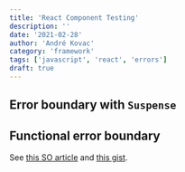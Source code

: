 ```yaml
---
title: 'React Component Testing'
description: ''
date: '2021-02-28'
author: 'André Kovac'
category: 'framework'
tags: ['javascript', 'react', 'errors']
draft: true
---
```


## Error boundary with `Suspense`

## Functional error boundary

See [this SO article](https://stackoverflow.com/questions/48482619/how-can-i-make-use-of-error-boundaries-in-functional-react-components) and [this gist](https://gist.github.com/andywer/800f3f25ce3698e8f8b5f1e79fed5c9c).